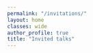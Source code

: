 ```yaml
---
permalink: "/invitations/"
layout: home
classes: wide
author_profile: true
title: "Invited talks"
---
```


